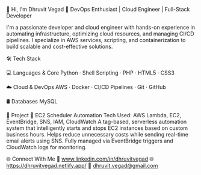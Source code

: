 👋 Hi, I'm Dhruvit Vegad
🚀 DevOps Enthusiast | Cloud Engineer | Full-Stack Developer

I'm a passionate developer and cloud engineer with hands-on experience in automating infrastructure, optimizing cloud resources, and managing CI/CD pipelines. I specialize in AWS services, scripting, and containerization to build scalable and cost-effective solutions.

🛠️ Tech Stack

💻 Languages & Core
Python · Shell Scripting · PHP · HTML5 · CSS3

☁️ Cloud & DevOps
AWS · Docker · CI/CD Pipelines · Git · GitHub

🛢️ Databases
MySQL

🚧 Project
🔹 EC2 Scheduler Automation
Tech Used: AWS Lambda, EC2, EventBridge, SNS, IAM, CloudWatch
A tag-based, serverless automation system that intelligently starts and stops EC2 instances based on custom business hours. Helps reduce unnecessary costs while sending real-time email alerts using SNS. Fully managed via EventBridge triggers and CloudWatch logs for monitoring.


🌐 Connect With Me
🔗 www.linkedin.com/in/dhruvitvegad
🌐 https://dhruvitvegad.netlify.app/
📧 dhruvit.vegad@gmail.com
